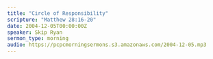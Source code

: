 ```yaml
---
title: "Circle of Responsibility"
scripture: "Matthew 28:16-20"
date: 2004-12-05T00:00:00Z
speaker: Skip Ryan
sermon_type: morning
audio: https://pcpcmorningsermons.s3.amazonaws.com/2004-12-05.mp3 
---
```



